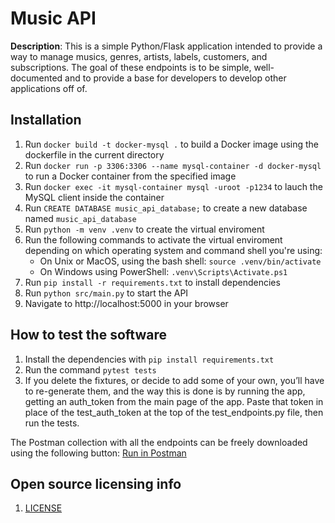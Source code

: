 # Music API

**Description**: This is a simple Python/Flask application intended to provide a way to manage musics, genres, artists, labels, customers, and subscriptions.
The goal of these endpoints is to be simple, well-documented and to provide a base for developers to develop other applications off of.

## Installation

1. Run `docker build -t docker-mysql .` to build a Docker image using the dockerfile in the current directory
2. Run `docker run -p 3306:3306 --name mysql-container -d docker-mysql` to run a Docker container from the specified image
3. Run `docker exec -it mysql-container mysql -uroot -p1234` to lauch the MySQL client inside the container
4. Run `CREATE DATABASE music_api_database;` to create a new database named `music_api_database`
5. Run `python -m venv .venv` to create the virtual enviroment
6. Run the following commands to activate the virtual enviroment depending on which operating system and command shell you're using:
   - On Unix or MacOS, using the bash shell: `source .venv/bin/activate`
   - On Windows using PowerShell: `.venv\Scripts\Activate.ps1`
7. Run `pip install -r requirements.txt` to install dependencies
8. Run `python src/main.py` to start the API
9. Navigate to http://localhost:5000 in your browser

## How to test the software

1. Install the dependencies with `pip install requirements.txt`
2. Run the command `pytest tests`
3. If you delete the fixtures, or decide to add some of your own, you’ll have to re-generate them, and the way this is done is by running the app, getting an auth_token from the main page of the app. Paste that token in place of the test_auth_token at the top of the test_endpoints.py file, then run the tests.

The Postman collection with all the endpoints can be freely downloaded using the following button: [Run in Postman](https://api.postman.com/collections/23428387-411e9ac6-fb5e-4e5c-9ff9-eb5fa4141d40?access_key=PMAT-01H2RQS5P6JKTT1VSX2N6T7CHF)

## Open source licensing info

1. [LICENSE](LICENSE)

